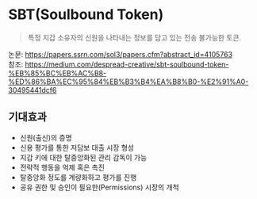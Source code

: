 # SBT(Soulbound Token)
> 특정 지갑 소유자의 신원을 나타내는 정보를 담고 있는 전송 불가능한 토큰.

논문: <https://papers.ssrn.com/sol3/papers.cfm?abstract_id=4105763>     
참조: <https://medium.com/despread-creative/sbt-soulbound-token-%EB%85%BC%EB%AC%B8-%ED%86%BA%EC%95%84%EB%B3%B4%EA%B8%B0-%E2%91%A0-30495441dcf6>

## 기대효과
+ 신원(출신)의 증명
+ 신용 평가를 통한 저담보 대출 시장 형성
+ 지갑 키에 대한 탈중앙화된 관리 감독이 가능
+ 전략적 행동을 억제 혹은 촉진
+ 탈중앙화 정도를 계량화하고 평가를 진행
+ 공유 권한 및 승인이 필요한(Permissions) 시장의 개척
